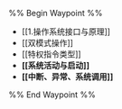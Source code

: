 %% Begin Waypoint %%
- [[1.操作系统接口与原理]]
- [[双模式操作]]
- [[特权指令类型]]
- **[[系统活动与启动]]**
- **[[中断、异常、系统调用]]**

%% End Waypoint %%
